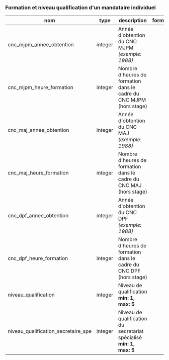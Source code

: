### Formation et niveau qualification d'un mandataire individuel

|nom|type|description|format|enum|
|-|-|-|-|-|
|cnc_mjpm_annee_obtention|integer|Année d'obtention du CNC MJPM *(exemple: 1988)*|||
|cnc_mjpm_heure_formation|integer|Nombre d'heures de formation dans le cadre du CNC MJPM (hors stage)|||
|cnc_maj_annee_obtention|integer|Année d'obtention du CNC MAJ *(exemple: 1988)*|||
|cnc_maj_heure_formation|integer|Nombre d'heures de formation dans le cadre du CNC MAJ (hors stage)|||
|cnc_dpf_annee_obtention|integer|Année d'obtention du CNC DPF *(exemple: 1988)*|||
|cnc_dpf_heure_formation|integer|Nombre d'heures de formation dans le cadre du CNC DPF (hors stage)|||
|niveau_qualification|integer|Niveau de qualification<br>**min: 1**, **max: 5**|||
|niveau_qualification_secretaire_spe|integer|Niveau de qualification du secretariat spécialisé<br>**min: 1**, **max: 5**|||
